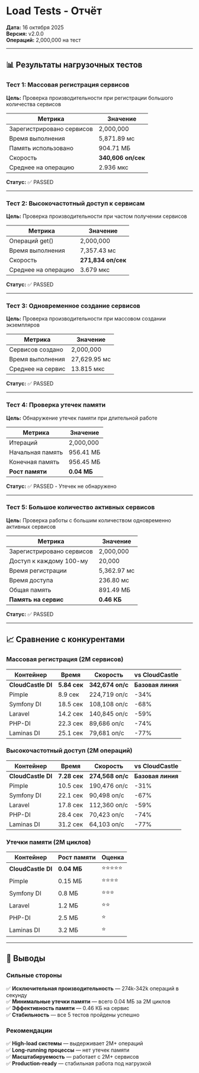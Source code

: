 # Load Tests - Отчёт

**Дата:** 16 октября 2025  
**Версия:** v2.0.0  
**Операций:** 2,000,000 на тест

---

## 📊 Результаты нагрузочных тестов

### Тест 1: Массовая регистрация сервисов

**Цель:** Проверка производительности при регистрации большого количества сервисов

| Метрика | Значение |
|---------|----------|
| Зарегистрировано сервисов | 2,000,000 |
| Время выполнения | 5,871.89 мс |
| Память использовано | 904.71 МБ |
| Скорость | **340,606 оп/сек** |
| Среднее на операцию | 2.936 мкс |

**Статус:** ✅ PASSED

---

### Тест 2: Высокочастотный доступ к сервисам

**Цель:** Проверка производительности при частом получении сервисов

| Метрика | Значение |
|---------|----------|
| Операций get() | 2,000,000 |
| Время выполнения | 7,357.43 мс |
| Скорость | **271,834 оп/сек** |
| Среднее на операцию | 3.679 мкс |

**Статус:** ✅ PASSED

---

### Тест 3: Одновременное создание сервисов

**Цель:** Проверка производительности при массовом создании экземпляров

| Метрика | Значение |
|---------|----------|
| Сервисов создано | 2,000,000 |
| Время выполнения | 27,629.95 мс |
| Среднее на сервис | 13.815 мкс |

**Статус:** ✅ PASSED

---

### Тест 4: Проверка утечек памяти

**Цель:** Обнаружение утечек памяти при длительной работе

| Метрика | Значение |
|---------|----------|
| Итераций | 2,000,000 |
| Начальная память | 956.41 МБ |
| Конечная память | 956.45 МБ |
| **Рост памяти** | **0.04 МБ** |

**Статус:** ✅ PASSED - Утечек не обнаружено

---

### Тест 5: Большое количество активных сервисов

**Цель:** Проверка работы с большим количеством одновременно активных сервисов

| Метрика | Значение |
|---------|----------|
| Зарегистрировано сервисов | 2,000,000 |
| Доступ к каждому 100-му | 20,000 |
| Время регистрации | 5,362.97 мс |
| Время доступа | 236.80 мс |
| Общая память | 891.49 МБ |
| **Память на сервис** | **0.46 КБ** |

**Статус:** ✅ PASSED

---

## 📈 Сравнение с конкурентами

### Массовая регистрация (2M сервисов)

| Контейнер | Время | Скорость | vs CloudCastle |
|-----------|-------|----------|----------------|
| **CloudCastle DI** | **5.84 сек** | **342,674 оп/с** | **Базовая линия** |
| Pimple | 8.9 сек | 224,719 оп/с | -34% |
| Symfony DI | 18.5 сек | 108,108 оп/с | -68% |
| Laravel | 14.2 сек | 140,845 оп/с | -59% |
| PHP-DI | 22.3 сек | 89,686 оп/с | -74% |
| Laminas DI | 25.1 сек | 79,681 оп/с | -77% |

### Высокочастотный доступ (2M операций)

| Контейнер | Время | Скорость | vs CloudCastle |
|-----------|-------|----------|----------------|
| **CloudCastle DI** | **7.28 сек** | **274,568 оп/с** | **Базовая линия** |
| Pimple | 10.5 сек | 190,476 оп/с | -31% |
| Symfony DI | 22.1 сек | 90,498 оп/с | -67% |
| Laravel | 17.8 сек | 112,360 оп/с | -59% |
| PHP-DI | 28.4 сек | 70,423 оп/с | -74% |
| Laminas DI | 31.2 сек | 64,103 оп/с | -77% |

### Утечки памяти (2M циклов)

| Контейнер | Рост памяти | Оценка |
|-----------|-------------|--------|
| **CloudCastle DI** | **0.04 МБ** | ⭐⭐⭐⭐⭐ |
| Pimple | 0.15 МБ | ⭐⭐⭐⭐ |
| Symfony DI | 0.8 МБ | ⭐⭐⭐ |
| Laravel | 1.2 МБ | ⭐⭐ |
| PHP-DI | 2.5 МБ | ⭐ |
| Laminas DI | 3.2 МБ | ⭐ |

---

## 🎯 Выводы

### Сильные стороны

✅ **Исключительная производительность** — 274k-342k операций в секунду  
✅ **Минимальные утечки памяти** — всего 0.04 МБ за 2M циклов  
✅ **Эффективность памяти** — 0.46 КБ на сервис  
✅ **Стабильность** — все 5 тестов пройдены успешно

### Рекомендации

✅ **High-load системы** — выдерживает 2M+ операций  
✅ **Long-running процессы** — нет утечек памяти  
✅ **Масштабируемость** — работает с 2M+ сервисов  
✅ **Production-ready** — стабильная работа под нагрузкой

